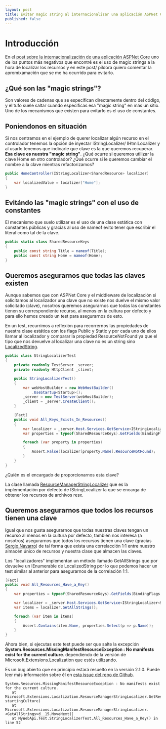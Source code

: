 ```yaml
---
layout: post
title: Evitar magic string al internacionalizar una aplicación ASPNet Core
published: false
---
```

# Introducción

En el [post sobre la internacionalización de una aplicación ASPNet Core](http://mookiefumi.com/2017-01-04-internacionalizacion-net-core) uno de los puntos más negativos que encontré es el uso de magic strings a la hora de localizar los recursos y en este post/ píldora quiero comentar la apromixamación que se me ha ocurrido para evitarlo.

## ¿Qué son las "magic strings"?

Son valores de cadenas que se especifican directamente dentro del código, y el tufo suele saltar cuando especificas esa "magic string" en más un sitio. Uno de los mecanismos que existen para evitarlo es el uso de constantes.

## Poniendonos en situación

Si nos centramos en el ejemplo de querer localizar algún recurso en el controlador tenemos la opción de inyectar IStringLocalizer/ IHtmlLocalizer y al usarlo tenemos que indicarle que clave es la que queremos recuperar. **Esa clave es nuestra "magic string"**. ¿Qué ocurre si queremos utilizar la clave Home en otro controlador? ¿Qué ocurre si le queremos cambiar el nombre a la clave mientras refactorizamos?

```csharp
public HomeController(IStringLocalizer<SharedResource> localizer)
{
    var localizedValue = localizer["Home"];
}
```

## Evitándo las "magic strings" con el uso de constantes

El mecanismo que suelo utilizar es el uso de una clase estática con constantes públicas y gracias al uso de nameof evito tener que escribir el literal como tal de la clave.

```csharp
public static class SharedResourceKeys
{
    public const string Title = nameof(Title);
    public const string Home = nameof(Home);
}
```

## Queremos asegurarnos que todas las claves existen

Aunque sabemos que con ASPNet Core y el middleware de localización si solicitamos al localizador una clave que no existe nos duelve el mismo valor solicitado (clave), nosotros queremos asegurarnos que todas las constantes tienen su correspondiente recurso, al menos en la cultura por defecto y para ello hemos creado un test para asegurarnos de esto.

En un test, recurrimos a reflexión para recorrernos las propiedades de nuestra clase estática con los flags Public y Static y por cada uno de ellos llamar al localizador y comparar la propiedad ResourceNotFound ya que el tipo que nos devuelve al localizar una clave no es un string sino [LocalizedString](https://github.com/aspnet/Localization/blob/39aa9438abbaac7a25230dec7d2af4da2a8023bf/src/Microsoft.Extensions.Localization.Abstractions/LocalizedString.cs).

```csharp
public class StringLocalizerTest
{
    private readonly TestServer _server;
    private readonly HttpClient _client;

    public StringLocalizerTest()
    {
        var webHostBuilder = new WebHostBuilder()
            .UseStartup<Startup>();
        _server = new TestServer(webHostBuilder);
        _client = _server.CreateClient();
    }

    [Fact]
    public void All_Keys_Exists_In_Resources()
    {
        var localizer = _server.Host.Services.GetService<IStringLocalizer<SharedResource>>();
        var properties = typeof(SharedResourceKeys).GetFields(BindingFlags.Public | BindingFlags.Static);

        foreach (var property in properties)
        {
            Assert.False(localizer[property.Name].ResourceNotFound);
        }
    }
}
```

¿Quién es el encargado de proporcionarnos esta clave?

La clase llamada [ResourceManagerStringLocalizer](https://github.com/aspnet/Localization/blob/51549e8471c247f91d5ac57bd6f8f4c68508854b/src/Microsoft.Extensions.Localization/ResourceManagerStringLocalizer.cs) que es la implementación por defecto de IStringLocalizer la que se encarga de obtener los recursos de archivos resx.

## Queremos asegurarnos que todos los recursos tienen una clave

Igual que nos gusta asegurarnos que todas nuestras claves tengan un recurso al menos en la cultura por defecto, también nos interesa (a nosotros) asegurarnos que todos los recursos tienen una clave (gracias [Sergio Navarro](https://twitter.com/snavarropino)) de tal forma que exista una correlacción 1:1 entre nuestro almacén único de recursos y nuestra clase que almacen las claves.

Los "localizadores" implementan un método llamado GetAllStrings que por devuelve un IEnumerable de LocalizedString por lo que podemos hacer un test similar al anterior para asegurarnos de la correlación 1:1.

```csharp
[Fact]
public void All_Resources_Have_a_Key()
{
    var properties = typeof(SharedResourceKeys).GetFields(BindingFlags.Public | BindingFlags.Static);

    var localizer = _server.Host.Services.GetService<IStringLocalizer<SharedResource>>();
    var items = localizer.GetAllStrings();

    foreach (var item in items)
    {
        Assert.Contains(item.Name, properties.Select(p => p.Name));
    }
}
```

Ahora bien, si ejecutas este test puede ser que salte la excepción **System.Resources.MissingManifestResourceException : No manifests exist for the current culture**. dependiendo de la versión de Microsoft.Extensions.Localization que estés utilizando.

Es un bug abierto que en principio estará resuelto en la versión 2.1.0. Puede leer más información sobre él en [esta issue del repo de Github](https://github.com/aspnet/Home/issues/2630).

```script
System.Resources.MissingManifestResourceException : No manifests exist for the current culture.
   at Microsoft.Extensions.Localization.ResourceManagerStringLocalizer.GetResourceNamesFromCultureHierarchy(CultureInfo startingCulture)
   at Microsoft.Extensions.Localization.ResourceManagerStringLocalizer.<GetAllStrings>d__15.MoveNext()
   at MyWebApi.Test.StringLocalizerTest.All_Resources_Have_a_Key() in line 52

```